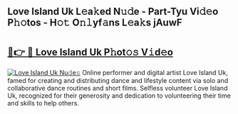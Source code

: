 ## Love Island Uk L𝚎a𝚔ed N𝚞𝚍e - Part-Tyu Vi𝚍𝚎o P𝚑𝚘tos - H𝚘𝚝 O𝚗𝚕yf𝚊ns L𝚎a𝚔s jAuwF

# <h2><a href="http://kf1sylx.oniu.top/?m=Love+Island+Uk">🔗👉 🔴 Love Island Uk P𝚑ot𝚘𝚜 V𝚒d𝚎o</a></h2>

[![Love Island Uk Nu𝚍e𝚜](https://i.imgur.com/0qMVB7G.gif)](http://kf1sylx.oniu.top/?m=Love+Island+Uk)
Online performer and digital artist Love Island Uk, famed for creating and distributing dance and lifestyle content via solo and collaborative dance routines and short films. Selfless volunteer Love Island Uk, recognized for their generosity and dedication to volunteering their time and skills to help others.  
